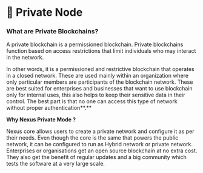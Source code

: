 # 🔐 Private Node

### **What are Private Blockchains?**

A private blockchain is a permissioned blockchain. Private blockchains function based on access restrictions that limit individuals who may interact in the network.

In other words, it is a permissioned and restrictive blockchain that operates in a closed network. These are used mainly within an organization where only particular members are participants of the blockchain network. These are best suited for enterprises and businesses that want to use blockchain only for internal uses, this also helps to keep their sensitive data in their control. The best part is that no one can access this type of network without proper authentication**.**

**Why Nexus Private Mode ?**

Nexus core allows users to create a private network and configure it as per their needs. Even though the core is the same that powers the public network, it can be configured to run as Hybrid network or private network. Enterprises or organisations get an open source blockchain at no extra cost. They also get the benefit of regular updates and a big community which tests the software at a very large scale.
